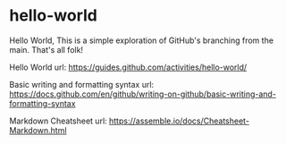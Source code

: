 # hello-world

Hello World, This is a simple exploration of GitHub's branching from the main. That's all folk!

Hello World
url: https://guides.github.com/activities/hello-world/

Basic writing and formatting syntax
url: https://docs.github.com/en/github/writing-on-github/basic-writing-and-formatting-syntax

Markdown Cheatsheet
url: https://assemble.io/docs/Cheatsheet-Markdown.html
